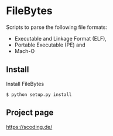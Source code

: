FileBytes
================

Scripts to parse the following file formats:
- Executable and Linkage Format (ELF),
- Portable Executable (PE) and
- Mach-O

Install
-------

Install FileBytes

    $ python setup.py install


Project page
------------------------------------
https://scoding.de/